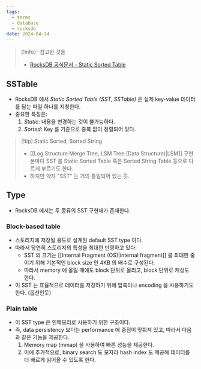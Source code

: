 ```yaml
---
tags:
  - terms
  - database
  - rocksdb
date: 2024-04-14
---
```

> [!info]- 참고한 것들
> - [RocksDB 공식문서 - Static Sorted Table](https://github.com/facebook/rocksdb/wiki/A-Tutorial-of-RocksDB-SST-formats)

## SSTable

- RocksDB 에서 *Static Sorted Table (SST, SSTable)* 은 실제 key-value 데이터를 담는 파일 하나를 지칭한다.
- 중요한 특징은:
	1. *Static*: 내용을 변경하는 것이 불가능하다.
	2. *Sorted*: Key 를 기준으로 중복 없이 정렬되어 있다.

> [!tip] Static Sorted, Sorted String
> - [[Log Structure Merge Tree, LSM Tree (Data Structure)|LSM]] 구현본마다 SST 를 Static Sorted Table 혹은 Sorted String Table 등으로 다르게 부르기도 한다.
> - 하지만 약자 "SST" 는 거의 통일되어 있는 듯.

## Type

- RocksDB 에서는 두 종류의 SST 구현체가 존재한다.

### Block-based table

- 스토리지에 저장될 용도로 설계된 default SST type 이다.
- 따라서 당연히 스토리지의 특성을 최대한 반영하고 있다:
	- SST 의 크기는 [[Internal Fragment (OS)|internal fragment]] 를 최대한 줄이기 위해 기본적인 block size 인 4KB 의 배수로 구성된다.
	- 따라서 memory 에 올릴 때에도 block 단위로 올리고, block 단위로 캐싱도 한다.
- 이 SST 는 효율적으로 데이터를 저장하기 위해 압축이나 encoding 을 사용하기도 한다. (옵션인듯)

### Plain table

- 이 SST type 은 인메모리로 사용하기 위한 구조이다.
- 즉, data persistency 보다는 performance 에 중점이 맞춰져 있고, 따라서 다음과 같은 기능을 제공한다.
	1. Memory map (mmap) 을 사용하여 빠른 성능을 제공한다.
	2. 이에 추가적으로, binary search 도 모자라 hash index 도 제공해 데이터를 더 빠르게 읽어올 수 있도록 한다.